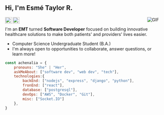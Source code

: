 <h2>Hi, I'm Esmé Taylor R.</h2><img align="right" alt="GIF" src="https://media.giphy.com/media/13HgwGsXF0aiGY/giphy.gif" />


<a href="https://github.com/achenalia">
  <img align="left" alt="Esmé's Github" width="22px" src="https://cdn.jsdelivr.net/npm/simple-icons@v3/icons/github.svg" />
</a>
<a href="mailto:esme.taylor.richardson@gmail.com">
  <img align="left" alt="Esmé's Email" width="22px" src="https://cdn.jsdelivr.net/npm/simple-icons@3.1.0/icons/gmail.svg" />
</a>
<br />


I'm an **EMT** turned **Software Developer** focused on building innovative healthcare solutions to make both patients' and providers' lives easier.
  - Computer Science Undergraduate Student (B.A.)
  - I'm always open to opportunities to collaborate, answer questions, or learn more!

```javascript
const achenalia = {
    pronouns: "She" | "Her",
    askMeAbout: ["software dev", "web dev", "tech"],
    technologies:{
        backEnd: ["nodejs", "express", "django", "python"],
        fronEnd: ["react"],
        database: ["postgresql"],
        devOps: ["AWS", "Docker", "Git"],
        misc: ["Socket.IO"]
    },
}
```
